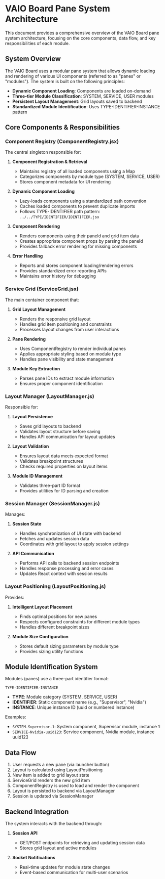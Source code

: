 # VAIO Board Pane System Architecture

This document provides a comprehensive overview of the VAIO Board pane system architecture, focusing on the core components, data flow, and key responsibilities of each module.

## System Overview

The VAIO Board uses a modular pane system that allows dynamic loading and rendering of various UI components (referred to as "panes" or "modules"). The system is built on the following principles:

- **Dynamic Component Loading**: Components are loaded on-demand
- **Three-tier Module Classification**: SYSTEM, SERVICE, USER modules
- **Persistent Layout Management**: Grid layouts saved to backend
- **Standardized Module Identification**: Uses TYPE-IDENTIFIER-INSTANCE pattern

## Core Components & Responsibilities

### Component Registry (ComponentRegistry.jsx)

The central singleton responsible for:

1. **Component Registration & Retrieval**
   - Maintains registry of all loaded components using a Map
   - Categorizes components by module type (SYSTEM, SERVICE, USER)
   - Stores component metadata for UI rendering

2. **Dynamic Component Loading**
   - Lazy-loads components using a standardized path convention
   - Caches loaded components to prevent duplicate imports
   - Follows TYPE-IDENTIFIER path pattern: `../../TYPE/IDENTIFIER/IDENTIFIER.jsx`
   
3. **Component Rendering**
   - Renders components using their paneId and grid item data
   - Creates appropriate component props by parsing the paneId
   - Provides fallback error rendering for missing components

4. **Error Handling**
   - Reports and stores component loading/rendering errors
   - Provides standardized error reporting APIs
   - Maintains error history for debugging

### Service Grid (ServiceGrid.jsx)

The main container component that:

1. **Grid Layout Management**
   - Renders the responsive grid layout
   - Handles grid item positioning and constraints
   - Processes layout changes from user interactions

2. **Pane Rendering**
   - Uses ComponentRegistry to render individual panes
   - Applies appropriate styling based on module type
   - Handles pane visibility and state management

3. **Module Key Extraction**
   - Parses pane IDs to extract module information
   - Ensures proper component identification

### Layout Manager (LayoutManager.js)

Responsible for:

1. **Layout Persistence**
   - Saves grid layouts to backend
   - Validates layout structure before saving
   - Handles API communication for layout updates

2. **Layout Validation**
   - Ensures layout data meets expected format
   - Validates breakpoint structures
   - Checks required properties on layout items

3. **Module ID Management**
   - Validates three-part ID format
   - Provides utilities for ID parsing and creation

### Session Manager (SessionManager.js)

Manages:

1. **Session State**
   - Handles synchronization of UI state with backend
   - Fetches and updates session data
   - Coordinates with grid layout to apply session settings

2. **API Communication**
   - Performs API calls to backend session endpoints
   - Handles response processing and error cases
   - Updates React context with session results

### Layout Positioning (LayoutPositioning.js)

Provides:

1. **Intelligent Layout Placement**
   - Finds optimal positions for new panes
   - Respects configured constraints for different module types
   - Handles different breakpoint sizes

2. **Module Size Configuration**
   - Stores default sizing parameters by module type
   - Provides sizing utility functions

## Module Identification System

Modules (panes) use a three-part identifier format:

```
TYPE-IDENTIFIER-INSTANCE
```

- **TYPE**: Module category (SYSTEM, SERVICE, USER)
- **IDENTIFIER**: Static component name (e.g., "Supervisor", "Nvidia")
- **INSTANCE**: Unique instance ID (uuid or numbered instance)

Examples:
- `SYSTEM-Supervisor-1`: System component, Supervisor module, instance 1
- `SERVICE-Nvidia-uuid123`: Service component, Nvidia module, instance uuid123

## Data Flow

1. User requests a new pane (via launcher button)
2. Layout is calculated using LayoutPositioning
3. New item is added to grid layout state
4. ServiceGrid renders the new grid item
5. ComponentRegistry is used to load and render the component
6. Layout is persisted to backend via LayoutManager
7. Session is updated via SessionManager

## Backend Integration

The system interacts with the backend through:

1. **Session API**
   - GET/POST endpoints for retrieving and updating session data
   - Stores grid layout and active modules

2. **Socket Notifications**
   - Real-time updates for module state changes
   - Event-based communication for multi-user scenarios
